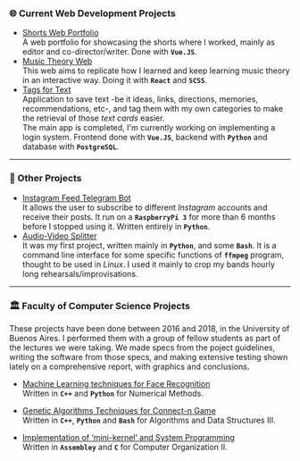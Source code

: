### 🌐 Current Web Development Projects
- [Shorts Web Portfolio](https://github.com/istng/portfolio)  
A web portfolio for showcasing the shorts where I worked, mainly as editor and co-director/writer. Done with **`Vue.JS`**.
- [Music Theory Web](https://github.com/istng/music-theory-web)  
This web aims to replicate how I learned and keep learning music theory in an interactive way. Doing it with 
**`React`** and **`SCSS`**.
- [Tags for Text](https://github.com/istng/tag-space)  
Application to save text -be it ideas, links, directions, memories, recommendations, etc-, and tag them with my own categories to make the retrieval of those _text cards_ easier.  
The main app is completed, I'm currently working on implementing a login system. Frontend done with **`Vue.JS`**, backend with **`Python`** and database with **`PostgreSQL`**.

---

### 🔨 Other Projects
- [Instagram Feed Telegram Bot](https://github.com/istng/instagram-feed)  
It allows the user to subscribe to different _Instagram_ accounts and receive their posts. It run on a **`RaspberryPi 3`** for more than 6 months before I stopped using it. Written entirely in **`Python`**.
- [Audio-Video Splitter](https://github.com/istng/av-splitter)  
It was my first project, written mainly in **``Python``**, and  some **``Bash``**. It is a command line interface for some specific functions of **`ffmpeg`** program, thought to be used in _Linux_. I used it mainly to crop my bands hourly long rehearsals/improvisations.

---

### 🏛 Faculty of Computer Science Projects
These projects have been done between 2016 and 2018, in the University of Buenos Aires. I performed them with a group of fellow students as part of the lectures we were taking. We made specs from the poject guidelines, writing the software from those specs, and making extensive testing shown lately on a comprehensive report, with graphics and conclusions.
- [Machine Learning techniques for Face Recognition](https://github.com/patosabogal/Metodos-TP2)  
Written in **`C++`** and **`Python`** for Numerical Methods.

- [Genetic Algorithms Techniques for Connect-n Game](https://github.com/juanmanuelbaldonado/AED3-TP2)  
Written in **`C++`**, **`Python`** and **`Bash`** for Algorithms and Data Structures III.

- [Implementation of ‘mini-kernel’ and System Programming](https://github.com/istng/Orga2-TP3)  
Written in **`Assembley`** and **`C`** for Computer Organization II.